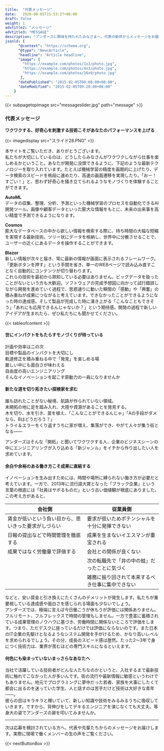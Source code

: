 ```yaml
---
title:  "代表メッセージ"
date:   2020-08-05T15:53:27+06:00
draft: false
weight: 1
advtitle2: "メッセージ"
advtitle3: "MESSAGE"
description: "アンダーズに興味を持たれたみなさまへ、代表の新井からメッセージをお届けします。"
jsonld: {
      "@context": "https://schema.org",
      "@type": "NewsArticle",
      "headline": "Article headline",
      "image": [
        "https://example.com/photos/1x1/photo.jpg",
        "https://example.com/photos/4x3/photo.jpg",
        "https://example.com/photos/16x9/photo.jpg"
       ],
      "datePublished": "2015-02-05T08:00:00+08:00",
      "dateModified": "2015-02-05T09:20:00+08:00"
    }
---
```

{{< subpagetopimage src="messageslider.jpg" path="message" >}}

### 代表メッセージ

**ワクワクする、好奇心を刺激する技術こそがあなたのパフォーマンスを上げる**

{{< imagedisplay  src="スライド28.PNG"  >}}

本サイトをご覧いただき、ありがとうございます。  
私たちが大切にしているのは、どうしたらみなさんがワクワクしながら仕事を楽しめるかということ。あなたが開発に没頭できるように、下記のような最新テクノロジーを取り入れています。たとえば機械学習の精度を画期的に上げたり、データ検索のスピードを格段に速めたり、高速の画面遷移を実現したり。「おー！すごい！」と、思わず好奇心を掻き立てられるようなモノづくりを体験することができます。

**AutoML**  
データの収集、整理、分析、予測といった機械学習のプロセスを自動化できるAI開発ツール。画像や顧客データといった膨大な情報をもとに、未来の出来事を高い精度で予測できるようになります。

**Cosmos**  
膨大なデータベースの中から欲しい情報を検索する際に、待ち時間の大幅な短縮を実現する最新技術。ツリー状にデータを格納し、世界中に分散させることで、ユーザーの近くにあるデータを操作することができます。

**Blazor**     
新しい情報が次々と届き、常に最新の情報が画面に表示されるフレームワーク。「更新ボタンを押す」という手間を省き、単一のWEBページで読み込み直すことなく自動的にコンテンツが切り替わります。  
これらの技術を最初から熟知している必要はありません。ビッグデータを扱ったことがないという方も大歓迎。ソフトウェアの完成予想図に向かって試行錯誤しながら開発を進めていく過程で、思惑通りに動いた瞬間の「感動」や「興奮」の積み重ねが成果につながると考えています。できなかったことができるようになった時の達成感。そして製品が完成した時に湧き上がる「こんなこともできそう」「あれにも応用できるんじゃないか？」という期待感。開発の過程で新しいアイデアが生まれたら、ぜひ私たちにも聞かせてください。

{{< tableofcontent >}}

#### 世にインパクトをもたらすモノづくりが待っている

計画や効率は二の次  
目標や製品のインパクトを大切にし  
軌道修正を積み重ねる中で「発見」を楽しめる場  
厳しい中にも面白さが味わえる  
自由度の高いエンジニアリング  
そんなイノベーションを起こす原動力の一員になりませんか

#### 新たな道を切り拓きたい探検家を求む

誰も訪れたことがない秘境、航路が作られていない領域。  
未開拓の地に足を踏み入れ、大陸や資源があることを発見する。  
木を切り、水を引き、苗を植え、「こんなことができるんじゃ」「Aの手段がダメなら、Bはどうだろう？」  
トライ＆エラーをくり返すうちに家が増え、集落ができ、やがて人々が集う街となる――

アンダーズはそんな「開拓」と聞いてワクワクする人、企業のビジネスシーンの中にエンジニアリングが入り込める「新ジャンル」をイチから作り出したい人を求めています。

#### 余白や余裕のある働き方こそ成果に直結する

イノベーションを生み出すためには、時間や場所に縛られない働き方が必要だと考えています。一方で、2013年に流行語大賞となった「ブラック企業」という言葉の根底には「社員はサボるものだ」という古い価値観が根底にありました。この考え方があると、  

<div class="table-width">

|**会社側**|**従業員側**|
|---|---|
|賃金が低いという負い目から、思いきった要求がしづらい|要求が低いためポテンシャルを十分に発揮できない|
|日報の提出などで時間管理を徹底する|成果を生まないイエスマンが重宝される|
|成果ではなく労働量で評価する|会社との関係が良くない|
| |次の転職先で「井の中の蛙」だったことに気づく|
| |雑務に振り回されて本来するべき仕事に集中できない|

</div>

などと、安い賃金と引き換えにたくさんのデメリットが発生します。私たちが重要視している達成感や面白さを感じられる場面も少ないでしょう。  
アンダーズでは、極端に言えば今日働こうが休もうが評価には関係ありません。フルリモート、フルフレックスで時間の管理もしません。一方で豊富に蓄積されている成果管理のノウハウに基づき、労働時間に関係ないところで評価をします。つまり、ただデスクに座っているだけでは評価にならないのです。また日本のIT企業の先駆けとなるようなシステム開発を手がけるため、かなり高いレベルを求められるでしょう。その分、成長のスピード感は歴然。たった2〜3年で身につく技術力は、業界が羨むほどの専門スキルになるといえます。

#### 何色にも染まっていないまっさらなあなたへ
当社で活躍している技術者がどんな人たちなのかというと、入社するまで最新技術に触れてこなかった人が多いんです。街の流行や最新情報に敏感というわけでもありません。地元でプログラミングに夢中だった若者、家族を大事にしたくて都会に出るのを迷っていた学生、人と話すのは苦手だけど技術は大好きな青年――。  
彼らの目はキラキラと輝いていて、新しい知識や技術をみるみるうちに吸収していきます。ですから、背伸びをしてデキるエンジニアを演じなくても大丈夫。等身大の姿でアンダーズの扉を叩いてみませんか。

---

次は応募を検討されている方へ、代表や先輩たちからのメッセージをお届けします。実際に現場で働くメンバーの生の声をご覧ください。

{{< nextButtonBox >}}
